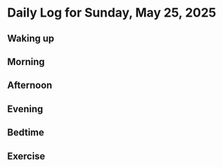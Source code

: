 # Daily Log for Sunday, May 25, 2025

## Waking up

## Morning

## Afternoon

## Evening

## Bedtime

## Exercise
